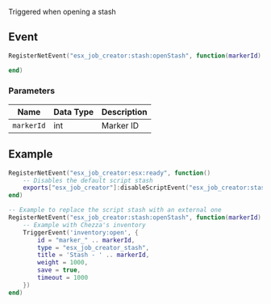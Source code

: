 Triggered when opening a stash

## Event
``` lua
RegisterNetEvent("esx_job_creator:stash:openStash", function(markerId)

end)
```

### Parameters

| Name              | Data Type | Description                       |
| -                 | -         | -                                 |
| `markerId`        | int       | Marker ID  |

## Example
``` lua
RegisterNetEvent("esx_job_creator:esx:ready", function() 
    -- Disables the default script stash
    exports["esx_job_creator"]:disableScriptEvent("esx_job_creator:stash:openStash")
end)

-- Example to replace the script stash with an external one
RegisterNetEvent("esx_job_creator:stash:openStash", function(markerId)
    -- Example with Chezza's inventory
    TriggerEvent('inventory:open', {
        id = "marker_" .. markerId,
        type = "esx_job_creator_stash",
        title = 'Stash - ' .. markerId,
        weight = 1000,
        save = true,
        timeout = 1000
    })
end)
```